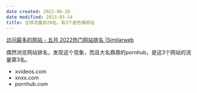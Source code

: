 ```yaml
---
date created: 2022-06-28
date modified: 2023-03-14
title: 全球流量前20名，有3个是色情网站
---
```


[访问最多的网站 - 五月 2022热门网站排名 |Similarweb](https://www.similarweb.com/zh/top-websites/)

偶然浏览网站排名，发现这个现象，而且大名鼎鼎的pornhub，是这3个网站的流量第3名。

- xvideos.com
- xnxx.com
- pornhub.com
